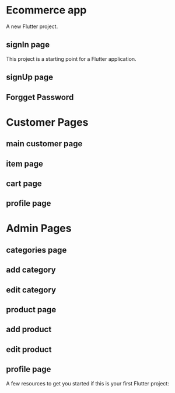 # Ecommerce app

A new Flutter project.

## signIn page

This project is a starting point for a Flutter application.

## signUp page

## Forgget Password

# Customer Pages

## main customer page

## item page

## cart page

## profile page

# Admin Pages

## categories page

## add category

## edit category

## product page

## add product 

## edit product

## profile page

A few resources to get you started if this is your first Flutter project:

<!-- - [Lab: Write your first Flutter app](https://docs.flutter.dev/get-started/codelab)
- [Cookbook: Useful Flutter samples](https://docs.flutter.dev/cookbook)

For help getting started with Flutter development, view the
[online documentation](https://docs.flutter.dev/), which offers tutorials,
samples, guidance on mobile development, and a full API reference. -->
